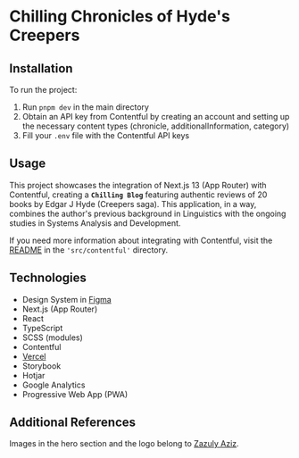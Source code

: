 # Chilling Chronicles of Hyde's Creepers

## Installation

To run the project:

1. Run `pnpm dev` in the main directory
2. Obtain an API key from Contentful by creating an account and setting up the necessary content types (chronicle, additionalInformation, category)
3. Fill your `.env` file with the Contentful API keys

## Usage

This project showcases the integration of Next.js 13 (App Router) with Contentful, creating a **`Chilling Blog`** featuring authentic reviews of 20 books by Edgar J Hyde (Creepers saga). This application, in a way, combines the author's previous background in Linguistics with the ongoing studies in Systems Analysis and Development.

If you need more information about integrating with Contentful, visit the [README](/src/contentful/README.md) in the `'src/contentful'` directory.

## Technologies

- Design System in [Figma](https://www.figma.com/community/file/898410101241932232)
- Next.js (App Router)
- React
- TypeScript
- SCSS (modules)
- Contentful
- [Vercel](https://chilling-chronicles-of-hydes-creepers.vercel.app/)
- Storybook
- Hotjar
- Google Analytics
- Progressive Web App (PWA)

## Additional References

Images in the hero section and the logo belong to [Zazuly Aziz](https://www.figma.com/community/file/898410101241932232).
